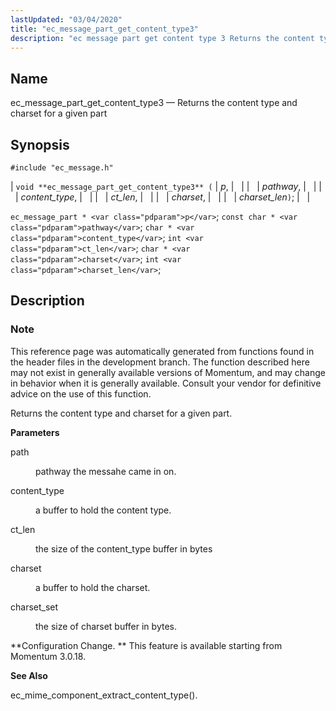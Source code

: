 ```yaml
---
lastUpdated: "03/04/2020"
title: "ec_message_part_get_content_type3"
description: "ec message part get content type 3 Returns the content type and charset for a given part void ec message part get content type 3 p pathway content type ct len charset charset len ec message part p const char pathway char content type int ct len char charset int..."
---
```


<a name="apis.ec_message_part_get_content_type3"></a> 
## Name

ec_message_part_get_content_type3 — Returns the content type and charset for a given part

## Synopsis

`#include "ec_message.h"`

| `void **ec_message_part_get_content_type3** (` | <var class="pdparam">p</var>, |   |
|   | <var class="pdparam">pathway</var>, |   |
|   | <var class="pdparam">content_type</var>, |   |
|   | <var class="pdparam">ct_len</var>, |   |
|   | <var class="pdparam">charset</var>, |   |
|   | <var class="pdparam">charset_len</var>`)`; |   |

`ec_message_part * <var class="pdparam">p</var>`;
`const char * <var class="pdparam">pathway</var>`;
`char * <var class="pdparam">content_type</var>`;
`int <var class="pdparam">ct_len</var>`;
`char * <var class="pdparam">charset</var>`;
`int <var class="pdparam">charset_len</var>`;<a name="idp56396432"></a> 
## Description

### Note

This reference page was automatically generated from functions found in the header files in the development branch. The function described here may not exist in generally available versions of Momentum, and may change in behavior when it is generally available. Consult your vendor for definitive advice on the use of this function.

Returns the content type and charset for a given part.

**<a name="idp56399312"></a> Parameters**

<dl class="variablelist">

<dt>path</dt>

<dd>

pathway the messahe came in on.

</dd>

<dt>content_type</dt>

<dd>

a buffer to hold the content type.

</dd>

<dt>ct_len</dt>

<dd>

the size of the content_type buffer in bytes

</dd>

<dt>charset</dt>

<dd>

a buffer to hold the charset.

</dd>

<dt>charset_set</dt>

<dd>

the size of charset buffer in bytes.

</dd>

</dl>

**Configuration Change. ** This feature is available starting from Momentum 3.0.18.

**<a name="idp56411136"></a> See Also**

ec_mime_component_extract_content_type().